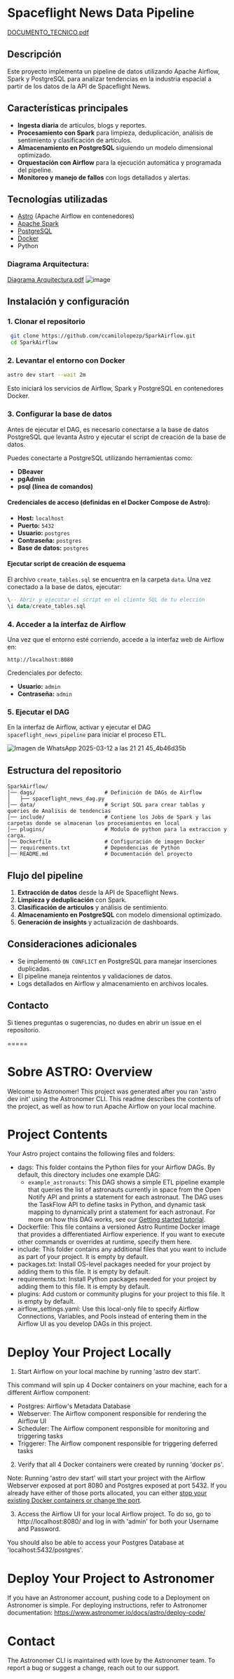 # Spaceflight News Data Pipeline

[DOCUMENTO_TECNICO.pdf](https://github.com/user-attachments/files/19221857/DOCUMENTO_TECNICO.pdf)

## Descripción
Este proyecto implementa un pipeline de datos utilizando Apache Airflow, Spark y PostgreSQL para analizar tendencias en la industria espacial a partir de los datos de la API de Spaceflight News.

## Características principales
- **Ingesta diaria** de artículos, blogs y reportes.
- **Procesamiento con Spark** para limpieza, deduplicación, análisis de sentimiento y clasificación de artículos.
- **Almacenamiento en PostgreSQL** siguiendo un modelo dimensional optimizado.
- **Orquestación con Airflow** para la ejecución automática y programada del pipeline.
- **Monitoreo y manejo de fallos** con logs detallados y alertas.

## Tecnologías utilizadas
- [Astro](https://docs.astronomer.io/) (Apache Airflow en contenedores)
- [Apache Spark](https://spark.apache.org/)
- [PostgreSQL](https://www.postgresql.org/)
- [Docker](https://www.docker.com/)
- Python
### Diagrama Arquitectura:
[Diagrama Arquitectura.pdf](https://github.com/user-attachments/files/19221956/Diagrama.Arquitectura.pdf)
![image](https://github.com/user-attachments/assets/80c46fa0-c04d-485a-bc6f-4fa8038df5b7)

## Instalación y configuración
### 1. Clonar el repositorio
```bash
 git clone https://github.com/ccamilolopezp/SparkAirflow.git
 cd SparkAirflow
```

### 2. Levantar el entorno con Docker
```bash
astro dev start --wait 2m
```
Esto iniciará los servicios de Airflow, Spark y PostgreSQL en contenedores Docker.

### 3. Configurar la base de datos
Antes de ejecutar el DAG, es necesario conectarse a la base de datos PostgreSQL que levanta Astro y ejecutar el script de creación de la base de datos.

Puedes conectarte a PostgreSQL utilizando herramientas como:
- **DBeaver**
- **pgAdmin**
- **psql (línea de comandos)**

#### Credenciales de acceso (definidas en el Docker Compose de Astro):
- **Host:** `localhost`
- **Puerto:** `5432`
- **Usuario:** `postgres`
- **Contraseña:** `postgres`
- **Base de datos:** `postgres`

#### Ejecutar script de creación de esquema
El archivo `create_tables.sql` se encuentra en la carpeta `data`. Una vez conectado a la base de datos, ejecutar:
```sql
\-- Abrir y ejecutar el script en el cliente SQL de tu elección
\i data/create_tables.sql
```

### 4. Acceder a la interfaz de Airflow
Una vez que el entorno esté corriendo, accede a la interfaz web de Airflow en:
```
http://localhost:8080
```
Credenciales por defecto:
- **Usuario:** `admin`
- **Contraseña:** `admin`

### 5. Ejecutar el DAG
En la interfaz de Airflow, activar y ejecutar el DAG `spaceflight_news_pipeline` para iniciar el proceso ETL.

![Imagen de WhatsApp 2025-03-12 a las 21 21 45_4b46d35b](https://github.com/user-attachments/assets/38546dc6-da8b-47a9-a2e3-a257b8ec42f6)


## Estructura del repositorio
```
SparkAirflow/
│── dags/                      # Definición de DAGs de Airflow
│   ├── spaceflight_news_dag.py
│── data/                      # Script SQL para crear tablas y queries de Analisis de tendencias
│── include/                   # Contiene los Jobs de Spark y las carpetas donde se almacenan los procesamientos en local
│── plugins/                   # Modulo de python para la extraccion y carga.
│── Dockerfile                 # Configuración de imagen Docker
│── requirements.txt           # Dependencias de Python
│── README.md                  # Documentación del proyecto
```

## Flujo del pipeline
1. **Extracción de datos** desde la API de Spaceflight News.
2. **Limpieza y deduplicación** con Spark.
3. **Clasificación de artículos** y análisis de sentimiento.
4. **Almacenamiento en PostgreSQL** con modelo dimensional optimizado.
5. **Generación de insights** y actualización de dashboards.

## Consideraciones adicionales
- Se implementó `ON CONFLICT` en PostgreSQL para manejar inserciones duplicadas.
- El pipeline maneja reintentos y validaciones de datos.
- Logs detallados en Airflow y almacenamiento en archivos locales.

## Contacto
Si tienes preguntas o sugerencias, no dudes en abrir un issue en el repositorio.

=====

Sobre ASTRO: Overview
========

Welcome to Astronomer! This project was generated after you ran 'astro dev init' using the Astronomer CLI. This readme describes the contents of the project, as well as how to run Apache Airflow on your local machine.

Project Contents
================

Your Astro project contains the following files and folders:

- dags: This folder contains the Python files for your Airflow DAGs. By default, this directory includes one example DAG:
    - `example_astronauts`: This DAG shows a simple ETL pipeline example that queries the list of astronauts currently in space from the Open Notify API and prints a statement for each astronaut. The DAG uses the TaskFlow API to define tasks in Python, and dynamic task mapping to dynamically print a statement for each astronaut. For more on how this DAG works, see our [Getting started tutorial](https://www.astronomer.io/docs/learn/get-started-with-airflow).
- Dockerfile: This file contains a versioned Astro Runtime Docker image that provides a differentiated Airflow experience. If you want to execute other commands or overrides at runtime, specify them here.
- include: This folder contains any additional files that you want to include as part of your project. It is empty by default.
- packages.txt: Install OS-level packages needed for your project by adding them to this file. It is empty by default.
- requirements.txt: Install Python packages needed for your project by adding them to this file. It is empty by default.
- plugins: Add custom or community plugins for your project to this file. It is empty by default.
- airflow_settings.yaml: Use this local-only file to specify Airflow Connections, Variables, and Pools instead of entering them in the Airflow UI as you develop DAGs in this project.

Deploy Your Project Locally
===========================

1. Start Airflow on your local machine by running 'astro dev start'.

This command will spin up 4 Docker containers on your machine, each for a different Airflow component:

- Postgres: Airflow's Metadata Database
- Webserver: The Airflow component responsible for rendering the Airflow UI
- Scheduler: The Airflow component responsible for monitoring and triggering tasks
- Triggerer: The Airflow component responsible for triggering deferred tasks

2. Verify that all 4 Docker containers were created by running 'docker ps'.

Note: Running 'astro dev start' will start your project with the Airflow Webserver exposed at port 8080 and Postgres exposed at port 5432. If you already have either of those ports allocated, you can either [stop your existing Docker containers or change the port](https://www.astronomer.io/docs/astro/cli/troubleshoot-locally#ports-are-not-available-for-my-local-airflow-webserver).

3. Access the Airflow UI for your local Airflow project. To do so, go to http://localhost:8080/ and log in with 'admin' for both your Username and Password.

You should also be able to access your Postgres Database at 'localhost:5432/postgres'.

Deploy Your Project to Astronomer
=================================

If you have an Astronomer account, pushing code to a Deployment on Astronomer is simple. For deploying instructions, refer to Astronomer documentation: https://www.astronomer.io/docs/astro/deploy-code/

Contact
=======

The Astronomer CLI is maintained with love by the Astronomer team. To report a bug or suggest a change, reach out to our support.

